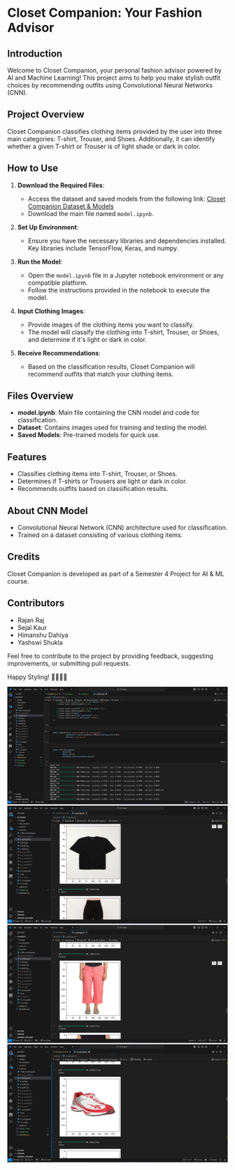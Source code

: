 # Closet Companion: Your Fashion Advisor

## Introduction
Welcome to Closet Companion, your personal fashion advisor powered by AI and Machine Learning! This project aims to help you make stylish outfit choices by recommending outfits using Convolutional Neural Networks (CNN). 

## Project Overview
Closet Companion classifies clothing items provided by the user into three main categories: T-shirt, Trouser, and Shoes. Additionally, it can identify whether a given T-shirt or Trouser is of light shade or dark in color.

## How to Use
1. **Download the Required Files**: 
    - Access the dataset and saved models from the following link: [Closet Companion Dataset & Models](https://drive.google.com/drive/folders/1RMxT-2Z1sRG99Cbcj0G7bb17v1hs8Z85?usp=sharing)
    - Download the main file named `model.ipynb`.

2. **Set Up Environment**:
    - Ensure you have the necessary libraries and dependencies installed. Key libraries include TensorFlow, Keras, and numpy.

3. **Run the Model**:
    - Open the `model.ipynb` file in a Jupyter notebook environment or any compatible platform.
    - Follow the instructions provided in the notebook to execute the model.
    
4. **Input Clothing Images**:
    - Provide images of the clothing items you want to classify.
    - The model will classify the clothing into T-shirt, Trouser, or Shoes, and determine if it's light or dark in color.
    
5. **Receive Recommendations**:
    - Based on the classification results, Closet Companion will recommend outfits that match your clothing items.

## Files Overview
- **model.ipynb**: Main file containing the CNN model and code for classification.
- **Dataset**: Contains images used for training and testing the model.
- **Saved Models**: Pre-trained models for quick use.

## Features
- Classifies clothing items into T-shirt, Trouser, or Shoes.
- Determines if T-shirts or Trousers are light or dark in color.
- Recommends outfits based on classification results.

## About CNN Model
- Convolutional Neural Network (CNN) architecture used for classification.
- Trained on a dataset consisting of various clothing items.

## Credits
Closet Companion is developed as part of a Semester 4 Project for AI & ML course.

## Contributors
- Rajan Raj
- Sejal Kaur
- Himanshu Dahiya
- Yashswi Shukla 

Feel free to contribute to the project by providing feedback, suggesting improvements, or submitting pull requests.

Happy Styling! 🎉👕👖👟

![alt text](home.png)
![alt text](tshirt.png)
![alt text](trouser.png)
![alt text](shoes.png)